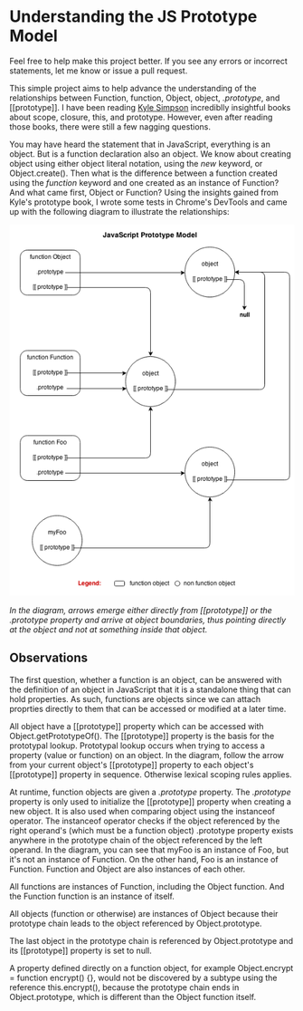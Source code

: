 Understanding the JS Prototype Model
=============================

Feel free to help make this project better. If you see any errors or incorrect statements, let me know or issue a pull request.

This simple project aims to help advance the understanding of the relationships between Function, function, Object, object, *.prototype*, and [[prototype]]. I have been reading [Kyle Simpson](https://github.com/getify/You-Dont-Know-JS) incrediblly insightful books about scope, closure, this, and prototype. However, even after reading those books, there were still a few nagging questions. 

You may have heard the statement that in JavaScript, everything is an object. But is a function declaration also an object. We know about creating object using either object literal notation, using the *new* keyword, or Object.create(). Then what is the difference between a function created using the *function* keyword and one created as an instance of Function? And what came first, Object or Function? Using the insights gained from Kyle's prototype book, I wrote some tests in Chrome's DevTools and came up with the following diagram to illustrate the relationships: 

![JavaScript Prototype Model](https://github.com/udeleng/understand-js-prototype-model/raw/master/images/javascript_prototype_model.png)

*In the diagram, arrows emerge either directly from [[prototype]] or the .prototype property and arrive at object boundaries, thus pointing directly at the object and not at something inside that object.*

## Observations

The first question, whether a function is an object, can be answered with the definition of an object in JavaScript that it is a standalone thing that can hold properties. As such, functions are objects since we can attach proprties directly to them that can be accessed or modified at a later time.

All object have a [[prototype]] property which can be accessed with Object.getPrototypeOf(). The [[prototype]] property is the basis for the prototypal lookup. Prototypal lookup occurs when trying to access a property (value or function) on an object. In the diagram, follow the arrow from your current object's [[prototype]] property to each object's [[prototype]] property in sequence. Otherwise lexical scoping rules applies. 

At runtime, function objects are given a *.prototype* property. The *.prototype* property is only used to initialize the [[prototype]] property when creating a new object. It is also used when comparing object using the instanceof operator. The instanceof operator checks if the object referenced by the right operand's (which must be a function object) .prototype property exists anywhere in the prototype chain of the object referenced by the left operand. In the diagram, you can see that myFoo is an instance of Foo, but it's not an instance of Function. On the other hand, Foo is an instance of Function. Function and Object are also instances of each other.

All functions are instances of Function, including the Object function. And the Function function is an instance of itself. 

All objects (function or otherwise) are instances of Object because their prototype chain leads to the object referenced by Object.prototype.

The last object in the prototype chain is referenced by Object.prototype and its [[prototype]] property is set to null.

A property defined directly on a function object, for example Object.encrypt = function encrypt() {}, would not be discovered by a subtype using the reference this.encrypt(), because the prototype chain ends in Object.prototype, which is different than the Object function itself. 